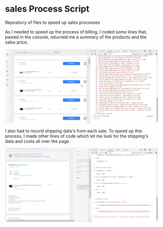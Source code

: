 # sales Process Script
Repository of files to speed up sales processes

As I needed to speed up the process of billing, I coded some lines that, pasted in the console, returned me a summary of the products and the sales price.

![billing img](https://github.com/joacode/salesProcessScripts/blob/main/Screenshots%20for%20readme/billingData.png?raw=true)



I also had to record shipping data's from each sale. To speed up this process, I made other lines of code which let me look for the shipping's data and costs all over the page.

![flex img](https://github.com/joacode/salesProcessScripts/blob/main/Screenshots%20for%20readme/deliveryScreenshot.png?raw=true)

